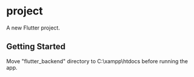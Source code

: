 # project

A new Flutter project.

## Getting Started

Move "flutter_backend" directory to C:\xampp\htdocs before running the app.
